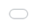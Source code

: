 ```yaml
---
title: Either, Some or None
category: talk

slides_url: https://speakerdeck.com/hilios/either-some-or-none-an-introduction-to-monadic-structures-and-functional-programming
---
```

<iframe src="//speakerdeck.com/player/dcb1178e18494e688d784aa6308ceede" style="border: 0; top: 0; left: 0; width: 100%; height: 100%; position: absolute;" allowfullscreen scrolling="no" allow="autoplay; encrypted-media"></iframe>
<!--<script async class="speakerdeck-embed" data-id="dcb1178e18494e688d784aa6308ceede" data-ratio="1.77777777777778" src="//speakerdeck.com/assets/embed.js"></script>-->
<!--more-->
